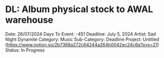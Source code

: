 # DL: Album physical stock to AWAL warehouse

Date: 26/07/2024
Days To Event: -451
Deadline: July 5, 2024
Artist: Sad Night Dynamite
Category: Music
Sub-Category: Deadline
Project: Untitled (https://www.notion.so/2b7368a272c64244a264b0042ec24c6a?pvs=21)
Status: In Progress